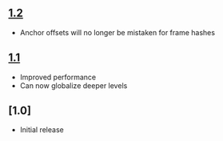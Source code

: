 ## [1.2] ##

  * Anchor offsets will no longer be mistaken for frame hashes

## [1.1] ##

  * Improved performance
  * Can now globalize deeper levels

## [1.0] ##

  * Initial release

[Unreleased]: https://github.com/Gethe/FrameStackGlobalizer/compare/master...develop
[1.1]: https://github.com/Gethe/FrameStackGlobalizer/compare/1.0...1.1
[1.2]: https://github.com/Gethe/FrameStackGlobalizer/compare/1.1...1.2
